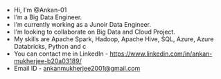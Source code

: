 -  Hi, I’m @Ankan-01
-  I’m a Big Data Engineer.
-  I’m currently working as a Junoir Data Engineer.
-  I’m looking to collaborate on Big Data and Cloud Project.
-  My skills are Apache Spark, Hadoop, Apache Hive, SQL, Azure, Azure Databricks, Python and c
-  You can contact me in LinkedIn - https://www.linkedin.com/in/ankan-mukherjee-b20a03189/ 
-  Email ID - ankanmukherjee2001@gmail.com




